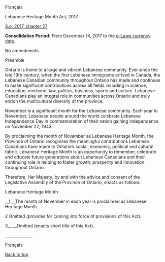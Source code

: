 [<a id="Top"></a>Français](http://www.ontario.ca/fr/lois/loi/17l27)

Lebanese Heritage Month Act, 2017

[S\.o\. 2017, chapter 27](https://www.ontario.ca/laws/statute/s17027)

__Consolidation Period:__  From December 14, 2017 to the [e\-Laws currency date](http://www.e-laws.gov.on.ca/navigation?file=currencyDates&lang=en)\.

No amendments\.

Preamble

Ontario is home to a large and vibrant Lebanese community\. Ever since the late 19th century, when the first Lebanese immigrants arrived in Canada, the Lebanese Canadian community throughout Ontario has made and continues to make significant contributions across all fields including in science, education, medicine, law, politics, business, sports and culture\. Lebanese Canadians play an integral role in communities across Ontario and truly enrich the multicultural diversity of the province\.  

November is a significant month for the Lebanese community\. Each year in November, Lebanese people around the world celebrate Lebanese Independence Day in commemoration of their nation gaining independence on November 22, 1943\.

By proclaiming the month of November as Lebanese Heritage Month, the Province of Ontario recognizes the meaningful contributions Lebanese Canadians have made to Ontario’s social, economic, political and cultural fabric\. Lebanese Heritage Month is an opportunity to remember, celebrate and educate future generations about Lebanese Canadians and their continuing role in helping to foster growth, prosperity and innovation throughout Ontario\.

Therefore, Her Majesty, by and with the advice and consent of the Legislative Assembly of the Province of Ontario, enacts as follows:

Lebanese Heritage Month

__1 __The month of November in each year is proclaimed as Lebanese Heritage Month\.

2 Omitted \(provides for coming into force of provisions of this Act\)\.

3__ __Omitted \(enacts short title of this Act\)\.

\_\_\_\_\_\_\_\_\_\_\_\_\_\_

[Français](http://www.ontario.ca/fr/lois/loi/17l27)

[Back to top](#Top)

